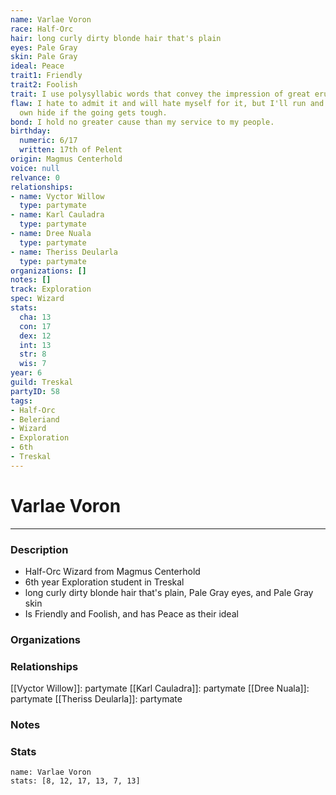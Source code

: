 ```yaml
---
name: Varlae Voron
race: Half-Orc
hair: long curly dirty blonde hair that's plain
eyes: Pale Gray
skin: Pale Gray
ideal: Peace
trait1: Friendly
trait2: Foolish
trait: I use polysyllabic words that convey the impression of great erudition.
flaw: I hate to admit it and will hate myself for it, but I'll run and preserve my
  own hide if the going gets tough.
bond: I hold no greater cause than my service to my people.
birthday:
  numeric: 6/17
  written: 17th of Pelent
origin: Magmus Centerhold
voice: null
relvance: 0
relationships:
- name: Vyctor Willow
  type: partymate
- name: Karl Cauladra
  type: partymate
- name: Dree Nuala
  type: partymate
- name: Theriss Deularla
  type: partymate
organizations: []
notes: []
track: Exploration
spec: Wizard
stats:
  cha: 13
  con: 17
  dex: 12
  int: 13
  str: 8
  wis: 7
year: 6
guild: Treskal
partyID: 58
tags:
- Half-Orc
- Beleriand
- Wizard
- Exploration
- 6th
- Treskal
---
```

# Varlae Voron
---
### Description
- Half-Orc Wizard from Magmus Centerhold
- 6th year Exploration student in Treskal
- long curly dirty blonde hair that's plain, Pale Gray eyes, and Pale Gray skin
- Is Friendly and Foolish, and has Peace as their ideal

### Organizations

### Relationships
[[Vyctor Willow]]: partymate
[[Karl Cauladra]]: partymate
[[Dree Nuala]]: partymate
[[Theriss Deularla]]: partymate

### Notes

### Stats
```statblock
name: Varlae Voron
stats: [8, 12, 17, 13, 7, 13]
```
